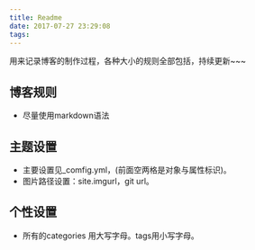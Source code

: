 ```yaml
---
title: Readme
date: 2017-07-27 23:29:08
tags:
---
```


用来记录博客的制作过程，各种大小的规则全部包括，持续更新~~~

## 博客规则

* 尽量使用markdown语法


## 主题设置

* 主要设置见_comfig.yml，(前面空两格是对象与属性标识)。
* 图片路径设置：site.imgurl，git url。


## 个性设置

* 所有的categories 用大写字母。tags用小写字母。



